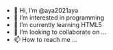 - 👋 Hi, I’m @aya2021aya
- 👀 I’m interested in programming 
- 🌱 I’m currently learning HTML5
- 💞️ I’m looking to collaborate on ...
- 📫 How to reach me ...

<!---
aya2021aya/aya2021aya is a ✨ special ✨ repository because its `README.md` (this file) appears on your GitHub profile.
You can click the Preview link to take a look at your changes.
--->
